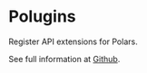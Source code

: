 # Polugins

Register API extensions for Polars.

See full information at [Github](https://github.com/StefanBRas/polugins).
